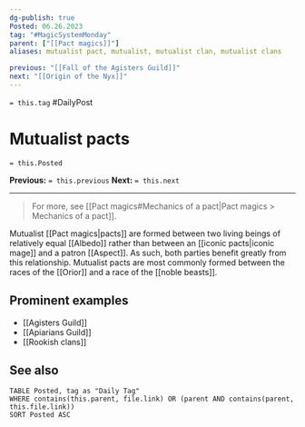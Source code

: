 ```yaml
---
dg-publish: true
Posted: 06.26.2023
tag: "#MagicSystemMonday"
parent: ["[[Pact magics]]"]
aliases: mutualist pact, mutualist, mutualist clan, mutualist clans

previous: "[[Fall of the Agisters Guild]]"
next: "[[Origin of the Nyx]]"
---
```

`= this.tag` #DailyPost 
# Mutualist pacts
`= this.Posted`

**Previous:** `= this.previous`
**Next:** `= this.next`

---

> For more, see [[Pact magics#Mechanics of a pact|Pact magics > Mechanics of a pact]].

Mutualist [[Pact magics|pacts]] are formed between two living beings of relatively equal [[Albedo]] rather than between an [[iconic pacts|iconic mage]] and a patron [[Aspect]]. As such, both parties benefit greatly from this relationship. Mutualist pacts are most commonly formed between the races of the [[Orior]] and a race of the [[noble beasts]].

## Prominent examples
- [[Agisters Guild]]
- [[Apiarians Guild]]
- [[Rookish clans]]

## See also

```dataview
TABLE Posted, tag as "Daily Tag"
WHERE contains(this.parent, file.link) OR (parent AND contains(parent, this.file.link))
SORT Posted ASC
```